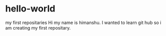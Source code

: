 # hello-world
my first repositaries
Hi my name is himanshu. I wanted to learn git hub so i am creating my first repositary.
